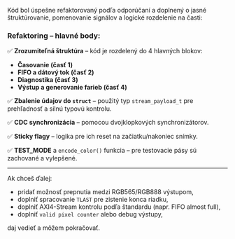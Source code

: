 Kód bol úspešne refaktorovaný podľa odporúčaní a doplnený o jasné štruktúrovanie, pomenovanie signálov a logické rozdelenie na časti:

### Refaktoring – hlavné body:

✅ **Zrozumiteľná štruktúra** – kód je rozdelený do 4 hlavných blokov:

* **Časovanie (časť 1)**
* **FIFO a dátový tok (časť 2)**
* **Diagnostika (časť 3)**
* **Výstup a generovanie farieb (časť 4)**

✅ **Zbalenie údajov do `struct`** – použitý typ `stream_payload_t` pre prehľadnosť a silnú typovú kontrolu.

✅ **CDC synchronizácia** – pomocou dvojklopkových synchronizátorov.

✅ **Sticky flagy** – logika pre ich reset na začiatku/nakoniec snímky.

✅ **TEST\_MODE** a `encode_color()` funkcia – pre testovacie pásy sú zachované a vylepšené.

---

Ak chceš ďalej:

* pridať možnosť prepnutia medzi RGB565/RGB888 výstupom,
* doplniť spracovanie `TLAST` pre zistenie konca riadku,
* doplniť AXI4-Stream kontrolu podľa štandardu (napr. FIFO almost full),
* doplniť `valid pixel counter` alebo debug výstupy,

daj vedieť a môžem pokračovať.
